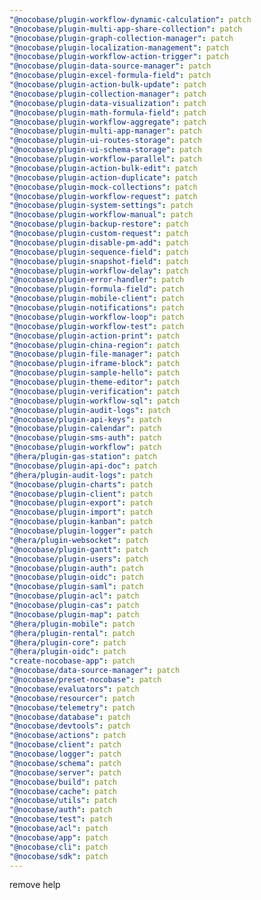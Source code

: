 ```yaml
---
"@nocobase/plugin-workflow-dynamic-calculation": patch
"@nocobase/plugin-multi-app-share-collection": patch
"@nocobase/plugin-graph-collection-manager": patch
"@nocobase/plugin-localization-management": patch
"@nocobase/plugin-workflow-action-trigger": patch
"@nocobase/plugin-data-source-manager": patch
"@nocobase/plugin-excel-formula-field": patch
"@nocobase/plugin-action-bulk-update": patch
"@nocobase/plugin-collection-manager": patch
"@nocobase/plugin-data-visualization": patch
"@nocobase/plugin-math-formula-field": patch
"@nocobase/plugin-workflow-aggregate": patch
"@nocobase/plugin-multi-app-manager": patch
"@nocobase/plugin-ui-routes-storage": patch
"@nocobase/plugin-ui-schema-storage": patch
"@nocobase/plugin-workflow-parallel": patch
"@nocobase/plugin-action-bulk-edit": patch
"@nocobase/plugin-action-duplicate": patch
"@nocobase/plugin-mock-collections": patch
"@nocobase/plugin-workflow-request": patch
"@nocobase/plugin-system-settings": patch
"@nocobase/plugin-workflow-manual": patch
"@nocobase/plugin-backup-restore": patch
"@nocobase/plugin-custom-request": patch
"@nocobase/plugin-disable-pm-add": patch
"@nocobase/plugin-sequence-field": patch
"@nocobase/plugin-snapshot-field": patch
"@nocobase/plugin-workflow-delay": patch
"@nocobase/plugin-error-handler": patch
"@nocobase/plugin-formula-field": patch
"@nocobase/plugin-mobile-client": patch
"@nocobase/plugin-notifications": patch
"@nocobase/plugin-workflow-loop": patch
"@nocobase/plugin-workflow-test": patch
"@nocobase/plugin-action-print": patch
"@nocobase/plugin-china-region": patch
"@nocobase/plugin-file-manager": patch
"@nocobase/plugin-iframe-block": patch
"@nocobase/plugin-sample-hello": patch
"@nocobase/plugin-theme-editor": patch
"@nocobase/plugin-verification": patch
"@nocobase/plugin-workflow-sql": patch
"@nocobase/plugin-audit-logs": patch
"@nocobase/plugin-api-keys": patch
"@nocobase/plugin-calendar": patch
"@nocobase/plugin-sms-auth": patch
"@nocobase/plugin-workflow": patch
"@hera/plugin-gas-station": patch
"@nocobase/plugin-api-doc": patch
"@hera/plugin-audit-logs": patch
"@nocobase/plugin-charts": patch
"@nocobase/plugin-client": patch
"@nocobase/plugin-export": patch
"@nocobase/plugin-import": patch
"@nocobase/plugin-kanban": patch
"@nocobase/plugin-logger": patch
"@hera/plugin-websocket": patch
"@nocobase/plugin-gantt": patch
"@nocobase/plugin-users": patch
"@nocobase/plugin-auth": patch
"@nocobase/plugin-oidc": patch
"@nocobase/plugin-saml": patch
"@nocobase/plugin-acl": patch
"@nocobase/plugin-cas": patch
"@nocobase/plugin-map": patch
"@hera/plugin-mobile": patch
"@hera/plugin-rental": patch
"@hera/plugin-core": patch
"@hera/plugin-oidc": patch
"create-nocobase-app": patch
"@nocobase/data-source-manager": patch
"@nocobase/preset-nocobase": patch
"@nocobase/evaluators": patch
"@nocobase/resourcer": patch
"@nocobase/telemetry": patch
"@nocobase/database": patch
"@nocobase/devtools": patch
"@nocobase/actions": patch
"@nocobase/client": patch
"@nocobase/logger": patch
"@nocobase/schema": patch
"@nocobase/server": patch
"@nocobase/build": patch
"@nocobase/cache": patch
"@nocobase/utils": patch
"@nocobase/auth": patch
"@nocobase/test": patch
"@nocobase/acl": patch
"@nocobase/app": patch
"@nocobase/cli": patch
"@nocobase/sdk": patch
---
```


remove help
